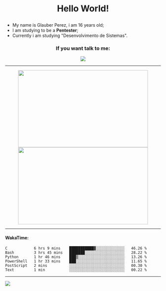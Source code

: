 # <p align="center"> Hello World! </p>

- My name is Glauber Perez, i am 16 years old;
- I am studying to be a **Pentester**;
- Currently i am studying "Desenvolvimento de Sistemas".


### <p align="center">  If you want talk to me: </p>
<div align="center">
<a href="mailto:glauber2070.20@gmail.com"><img src="https://img.shields.io/badge/Gmail-D14836?style=for-the-badge&logo=gmail&logoColor=white"/></a>
</div>

---
<div align="center">
 <a href="#">
<img height="250px" width="420px" src="https://github-readme-stats.vercel.app/api?username=glauberperez&theme=chartreuse-dark&count_private=1&include_all_commits=1&hide_border=1&show_icons=true&count_private=false">
</a>
<a href="#">
<img height="250px" width="420px" src="https://github-readme-stats.vercel.app/api/top-langs/?username=glauberperez&layout=compact&hide_border=1&theme=chartreuse-dark&hide=html,css">
</a>
</div>



---
#### WakaTime:
<!--START_SECTION:waka-->

```text
C            6 hrs 9 mins    ███████████▓░░░░░░░░░░░░░   46.26 %
Bash         3 hrs 45 mins   ███████░░░░░░░░░░░░░░░░░░   28.22 %
Python       1 hr 46 mins    ███▒░░░░░░░░░░░░░░░░░░░░░   13.26 %
PowerShell   1 hr 33 mins    ███░░░░░░░░░░░░░░░░░░░░░░   11.65 %
PostScript   2 mins          ░░░░░░░░░░░░░░░░░░░░░░░░░   00.30 %
Text         1 min           ░░░░░░░░░░░░░░░░░░░░░░░░░   00.22 %
```

<!--END_SECTION:waka-->
---
<a href="#">
  <img src="https://raw.githubusercontent.com/glauberperez/glauberperez/output/github-contribution-grid-snake.svg"></img>
</a>
